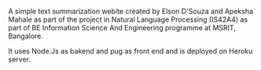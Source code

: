 A simple text summarization webite created by Elson D'Souza and Apeksha Mahale as part of the project in Natural Language Processing (IS42A4) as part of BE Information Science And Engineering programme at MSRIT, Bangalore.

It uses Node.Js as bakend and pug as front end and is deployed on Heroku server.  
